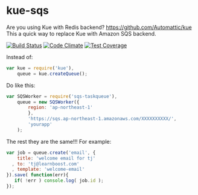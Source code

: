 # kue-sqs
Are you using Kue with Redis backend? https://github.com/Automattic/kue
This a quick way to replace Kue with Amazon SQS backend.

[![Build Status](https://travis-ci.org/dungbx/sqs-taskqueue.svg)](https://travis-ci.org/dungbx/sqs-taskqueue) [![Code Climate](https://codeclimate.com/github/dungbx/sqs-taskqueue/badges/gpa.svg)](https://codeclimate.com/github/dungbx/sqs-taskqueue) [![Test Coverage](https://codeclimate.com/github/dungbx/sqs-taskqueue/badges/coverage.svg)](https://codeclimate.com/github/dungbx/sqs-taskqueue)


Instead of:
```js
var kue = require('kue'),
	queue = kue.createQueue();
```

Do like this:

```js
var SQSWorker = require('sqs-taskqueue'),
	queue = new SQSWorker({
		region: 'ap-northeast-1'
		},
		'https://sqs.ap-northeast-1.amazonaws.com/XXXXXXXXXX/',
		'yourapp'
	);
```

The rest they are the same!!!
For example:
```js
var job = queue.create('email', {
    title: 'welcome email for tj'
  , to: 'tj@learnboost.com'
  , template: 'welcome-email'
}).save( function(err){
   if( !err ) console.log( job.id );
});
```